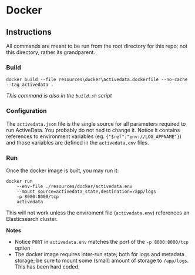 # Docker

## Instructions

All commands are meant to be run from the root directory for this repo; not this directory, rather its grandparent.

### Build

    docker build --file resources\docker\activedata.dockerfile --no-cache --tag activedata .

*This command is also in the `build.sh` script*


### Configuration

The `activedata.json` file is the single source for all parameters required to run ActiveData. You probably do not ned to change it. Notice it contains references to environment variables (eg. `{"$ref":"env://LOG_APPNAME"}`) and those variables are defined in the `activedata.env` files.

### Run

Once the docker image is built, you may run it:

    docker run 
        --env-file ./resources/docker/activedata.env 
        --mount source=activedata_state,destination=/app/logs 
        -p 8000:8000/tcp 
        activedata

This will not work unless the enviroment file (`activedata.env`) references an Elasticsearch cluster.

**Notes**

* Notice `PORT` in `activedata.env` matches the port of the `-p 8000:8000/tcp` option
* The docker image requires inter-run state; both for logs and metadata storage; be sure to mount some (small) amount of storage to `/app/logs`.  This has been hard coded.
